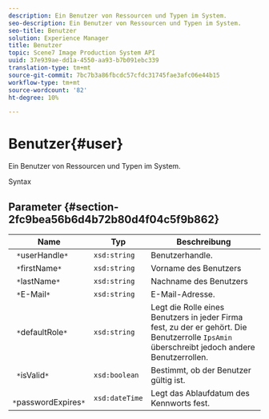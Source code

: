 ```yaml
---
description: Ein Benutzer von Ressourcen und Typen im System.
seo-description: Ein Benutzer von Ressourcen und Typen im System.
seo-title: Benutzer
solution: Experience Manager
title: Benutzer
topic: Scene7 Image Production System API
uuid: 37e939ae-dd1a-4550-aa93-b7b091ebc339
translation-type: tm+mt
source-git-commit: 7bc7b3a86fbcdc57cfdc31745fae3afc06e44b15
workflow-type: tm+mt
source-wordcount: '82'
ht-degree: 10%

---
```



# Benutzer{#user}

Ein Benutzer von Ressourcen und Typen im System.

Syntax

## Parameter {#section-2fc9bea56b6d4b72b80d4f04c5f9b862}

| Name | Typ | Beschreibung |
|---|---|---|
| ` *`userHandle`*` | `xsd:string` | Benutzerhandle. |
| ` *`firstName`*` | `xsd:string` | Vorname des Benutzers |
| ` *`lastName`*` | `xsd:string` | Nachname des Benutzers |
| ` *`E-Mail`*` | `xsd:string` | E-Mail-Adresse. |
| ` *`defaultRole`*` | `xsd:string` | Legt die Rolle eines Benutzers in jeder Firma fest, zu der er gehört. Die Benutzerrolle `IpsAmin` überschreibt jedoch andere Benutzerrollen. |
| ` *`isValid`*` | `xsd:boolean` | Bestimmt, ob der Benutzer gültig ist. |
| ` *`passwordExpires`*` | `xsd:dateTime` | Legt das Ablaufdatum des Kennworts fest. |

